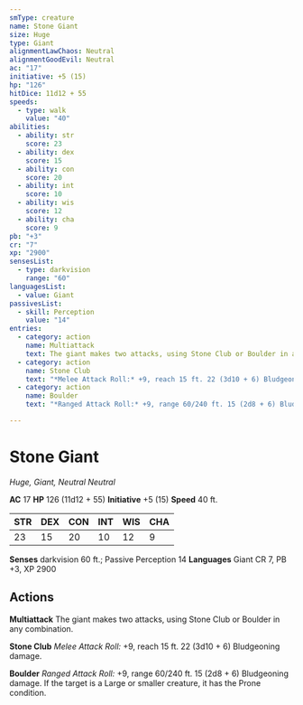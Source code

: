```yaml
---
smType: creature
name: Stone Giant
size: Huge
type: Giant
alignmentLawChaos: Neutral
alignmentGoodEvil: Neutral
ac: "17"
initiative: +5 (15)
hp: "126"
hitDice: 11d12 + 55
speeds:
  - type: walk
    value: "40"
abilities:
  - ability: str
    score: 23
  - ability: dex
    score: 15
  - ability: con
    score: 20
  - ability: int
    score: 10
  - ability: wis
    score: 12
  - ability: cha
    score: 9
pb: "+3"
cr: "7"
xp: "2900"
sensesList:
  - type: darkvision
    range: "60"
languagesList:
  - value: Giant
passivesList:
  - skill: Perception
    value: "14"
entries:
  - category: action
    name: Multiattack
    text: The giant makes two attacks, using Stone Club or Boulder in any combination.
  - category: action
    name: Stone Club
    text: "*Melee Attack Roll:* +9, reach 15 ft. 22 (3d10 + 6) Bludgeoning damage."
  - category: action
    name: Boulder
    text: "*Ranged Attack Roll:* +9, range 60/240 ft. 15 (2d8 + 6) Bludgeoning damage. If the target is a Large or smaller creature, it has the Prone condition."

---
```


# Stone Giant
*Huge, Giant, Neutral Neutral*

**AC** 17
**HP** 126 (11d12 + 55)
**Initiative** +5 (15)
**Speed** 40 ft.

| STR | DEX | CON | INT | WIS | CHA |
| --- | --- | --- | --- | --- | --- |
| 23 | 15 | 20 | 10 | 12 | 9 |

**Senses** darkvision 60 ft.; Passive Perception 14
**Languages** Giant
CR 7, PB +3, XP 2900

## Actions

**Multiattack**
The giant makes two attacks, using Stone Club or Boulder in any combination.

**Stone Club**
*Melee Attack Roll:* +9, reach 15 ft. 22 (3d10 + 6) Bludgeoning damage.

**Boulder**
*Ranged Attack Roll:* +9, range 60/240 ft. 15 (2d8 + 6) Bludgeoning damage. If the target is a Large or smaller creature, it has the Prone condition.
